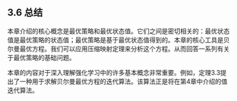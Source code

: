 ## 3.6 总结

本章介绍的核心概念是最优策略和最优状态值。它们之间是密切相关的：最优状态值是最优策略的状态值；最优策略是基于最优状态值得到的。本章的核心工具是贝尔曼最优方程。我们可以应用压缩映射定理来分析这个方程。从而回答一系列有关于最优策略的基础问题。

本章的内容对于深入理解强化学习中的许多基本概念非常重要。例如，定理$3.3$提出了一种用于求解贝尔曼最优方程的迭代算法。该算法正是将在第$4$章中介绍的值迭代算法。